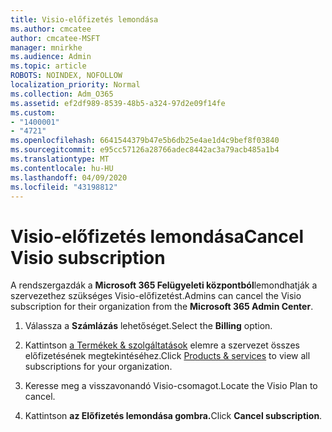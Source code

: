 ```yaml
---
title: Visio-előfizetés lemondása
ms.author: cmcatee
author: cmcatee-MSFT
manager: mnirkhe
ms.audience: Admin
ms.topic: article
ROBOTS: NOINDEX, NOFOLLOW
localization_priority: Normal
ms.collection: Adm_O365
ms.assetid: ef2df989-8539-48b5-a324-97d2e09f14fe
ms.custom:
- "1400001"
- "4721"
ms.openlocfilehash: 6641544379b47e5b6db25e4ae1d4c9bef8f03840
ms.sourcegitcommit: e95cc57126a28766adec8442ac3a79acb485a1b4
ms.translationtype: MT
ms.contentlocale: hu-HU
ms.lasthandoff: 04/09/2020
ms.locfileid: "43198812"
---
```

# <a name="cancel-visio-subscription"></a><span data-ttu-id="d5c4e-102">Visio-előfizetés lemondása</span><span class="sxs-lookup"><span data-stu-id="d5c4e-102">Cancel Visio subscription</span></span>

<span data-ttu-id="d5c4e-103">A rendszergazdák a **Microsoft 365 Felügyeleti központból**lemondhatják a szervezethez szükséges Visio-előfizetést.</span><span class="sxs-lookup"><span data-stu-id="d5c4e-103">Admins can cancel the Visio subscription for their organization from the **Microsoft 365 Admin Center**.</span></span> 

1. <span data-ttu-id="d5c4e-104">Válassza a **Számlázás** lehetőséget.</span><span class="sxs-lookup"><span data-stu-id="d5c4e-104">Select the **Billing** option.</span></span>

2. <span data-ttu-id="d5c4e-105">Kattintson [a Termékek & szolgáltatások](https://admin.microsoft.com/AdminPortal/Home?adminportal=1&msCV=%2BbOQtMNsz0ei8f5z.0.36#/subscriptions) elemre a szervezet összes előfizetésének megtekintéséhez.</span><span class="sxs-lookup"><span data-stu-id="d5c4e-105">Click [Products & services](https://admin.microsoft.com/AdminPortal/Home?adminportal=1&msCV=%2BbOQtMNsz0ei8f5z.0.36#/subscriptions) to view all subscriptions for your organization.</span></span>

3. <span data-ttu-id="d5c4e-106">Keresse meg a visszavonandó Visio-csomagot.</span><span class="sxs-lookup"><span data-stu-id="d5c4e-106">Locate the Visio Plan to cancel.</span></span>

4. <span data-ttu-id="d5c4e-107">Kattintson **az Előfizetés lemondása gombra.**</span><span class="sxs-lookup"><span data-stu-id="d5c4e-107">Click **Cancel subscription**.</span></span>
